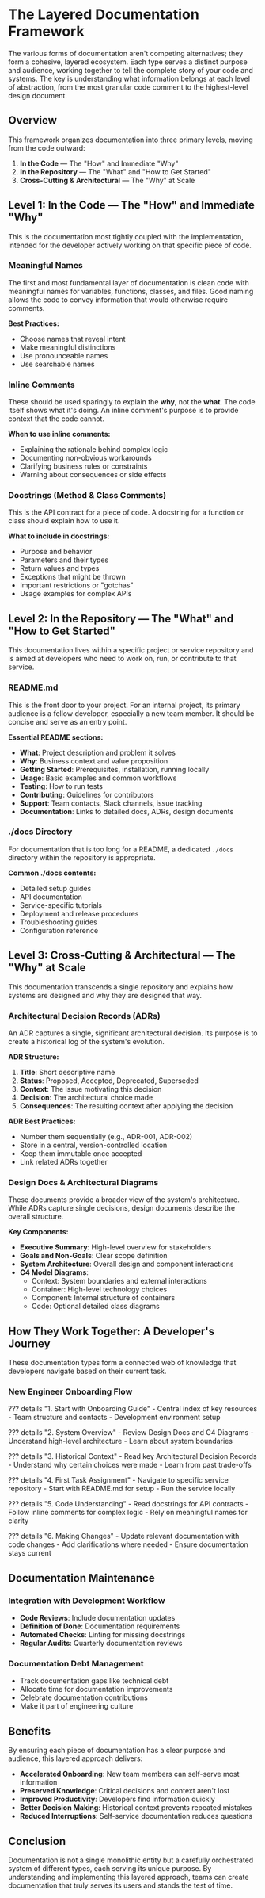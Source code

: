 # The Layered Documentation Framework

The various forms of documentation aren't competing alternatives; they form a cohesive, layered ecosystem. Each type serves a distinct purpose and audience, working together to tell the complete story of your code and systems. The key is understanding what information belongs at each level of abstraction, from the most granular code comment to the highest-level design document.

## Overview

This framework organizes documentation into three primary levels, moving from the code outward:

1. **In the Code** — The "How" and Immediate "Why"
2. **In the Repository** — The "What" and "How to Get Started"
3. **Cross-Cutting & Architectural** — The "Why" at Scale

## Level 1: In the Code — The "How" and Immediate "Why"

This is the documentation most tightly coupled with the implementation, intended for the developer actively working on that specific piece of code.

### Meaningful Names
The first and most fundamental layer of documentation is clean code with meaningful names for variables, functions, classes, and files. Good naming allows the code to convey information that would otherwise require comments.

**Best Practices:**

- Choose names that reveal intent
- Make meaningful distinctions
- Use pronounceable names
- Use searchable names

### Inline Comments
These should be used sparingly to explain the **why**, not the **what**. The code itself shows what it's doing. An inline comment's purpose is to provide context that the code cannot.

**When to use inline comments:**

- Explaining the rationale behind complex logic
- Documenting non-obvious workarounds
- Clarifying business rules or constraints
- Warning about consequences or side effects

### Docstrings (Method & Class Comments)
This is the API contract for a piece of code. A docstring for a function or class should explain how to use it.

**What to include in docstrings:**

- Purpose and behavior
- Parameters and their types
- Return values and types
- Exceptions that might be thrown
- Important restrictions or "gotchas"
- Usage examples for complex APIs

## Level 2: In the Repository — The "What" and "How to Get Started"

This documentation lives within a specific project or service repository and is aimed at developers who need to work on, run, or contribute to that service.

### README.md
This is the front door to your project. For an internal project, its primary audience is a fellow developer, especially a new team member. It should be concise and serve as an entry point.

**Essential README sections:**

- **What**: Project description and problem it solves
- **Why**: Business context and value proposition
- **Getting Started**: Prerequisites, installation, running locally
- **Usage**: Basic examples and common workflows
- **Testing**: How to run tests
- **Contributing**: Guidelines for contributors
- **Support**: Team contacts, Slack channels, issue tracking
- **Documentation**: Links to detailed docs, ADRs, design documents

### ./docs Directory
For documentation that is too long for a README, a dedicated `./docs` directory within the repository is appropriate.

**Common ./docs contents:**

- Detailed setup guides
- API documentation
- Service-specific tutorials
- Deployment and release procedures
- Troubleshooting guides
- Configuration reference

## Level 3: Cross-Cutting & Architectural — The "Why" at Scale

This documentation transcends a single repository and explains how systems are designed and why they are designed that way.

### Architectural Decision Records (ADRs)
An ADR captures a single, significant architectural decision. Its purpose is to create a historical log of the system's evolution.

**ADR Structure:**

1. **Title**: Short descriptive name
2. **Status**: Proposed, Accepted, Deprecated, Superseded
3. **Context**: The issue motivating this decision
4. **Decision**: The architectural choice made
5. **Consequences**: The resulting context after applying the decision

**ADR Best Practices:**

- Number them sequentially (e.g., ADR-001, ADR-002)
- Store in a central, version-controlled location
- Keep them immutable once accepted
- Link related ADRs together

### Design Docs & Architectural Diagrams
These documents provide a broader view of the system's architecture. While ADRs capture single decisions, design documents describe the overall structure.

**Key Components:**

- **Executive Summary**: High-level overview for stakeholders
- **Goals and Non-Goals**: Clear scope definition
- **System Architecture**: Overall design and component interactions
- **C4 Model Diagrams**:
    - Context: System boundaries and external interactions
    - Container: High-level technology choices
    - Component: Internal structure of containers
    - Code: Optional detailed class diagrams

## How They Work Together: A Developer's Journey

These documentation types form a connected web of knowledge that developers navigate based on their current task.

### New Engineer Onboarding Flow

??? details "1. Start with Onboarding Guide"
    - Central index of key resources
    - Team structure and contacts
    - Development environment setup

??? details "2. System Overview"
    - Review Design Docs and C4 Diagrams
    - Understand high-level architecture
    - Learn about system boundaries

??? details "3. Historical Context"
    - Read key Architectural Decision Records
    - Understand why certain choices were made
    - Learn from past trade-offs

??? details "4. First Task Assignment"
    - Navigate to specific service repository
    - Start with README.md for setup
    - Run the service locally

??? details "5. Code Understanding"
    - Read docstrings for API contracts
    - Follow inline comments for complex logic
    - Rely on meaningful names for clarity

??? details "6. Making Changes"
    - Update relevant documentation with code changes
    - Add clarifications where needed
    - Ensure documentation stays current

## Documentation Maintenance

### Integration with Development Workflow
- **Code Reviews**: Include documentation updates
- **Definition of Done**: Documentation requirements
- **Automated Checks**: Linting for missing docstrings
- **Regular Audits**: Quarterly documentation reviews

### Documentation Debt Management
- Track documentation gaps like technical debt
- Allocate time for documentation improvements
- Celebrate documentation contributions
- Make it part of engineering culture

## Benefits

By ensuring each piece of documentation has a clear purpose and audience, this layered approach delivers:

- **Accelerated Onboarding**: New team members can self-serve most information
- **Preserved Knowledge**: Critical decisions and context aren't lost
- **Improved Productivity**: Developers find information quickly
- **Better Decision Making**: Historical context prevents repeated mistakes
- **Reduced Interruptions**: Self-service documentation reduces questions

## Conclusion

Documentation is not a single monolithic entity but a carefully orchestrated system of different types, each serving its unique purpose. By understanding and implementing this layered approach, teams can create documentation that truly serves its users and stands the test of time.